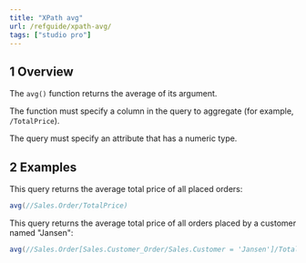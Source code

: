 ```yaml
---
title: "XPath avg"
url: /refguide/xpath-avg/
tags: ["studio pro"]
---
```


## 1 Overview

The `avg()` function returns the average of its argument.

The function must specify a column in the query to aggregate (for example, `/TotalPrice`).

The query must specify an attribute that has a numeric type.

## 2 Examples

This query returns the average total price of all placed orders:

```java {linenos=false}
avg(//Sales.Order/TotalPrice)
```

This query returns the average total price of all orders placed by a customer named "Jansen":

```java {linenos=false}
avg(//Sales.Order[Sales.Customer_Order/Sales.Customer = 'Jansen']/TotalPrice)
```
